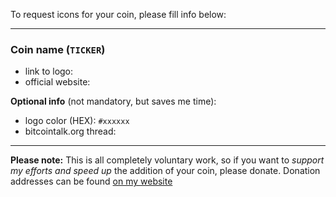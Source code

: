 To request icons for your coin, please fill info below:

---

### Coin name (`TICKER`)

* link to logo:
* official website:

**Optional info** (not mandatory, but saves me time):

* logo color (HEX): `#xxxxxx`
* bitcointalk.org thread:

---

**Please note:** This is all completely voluntary work, so if you want to _support my efforts and speed up_ the addition of your coin, please donate. Donation addresses can be found [on my website](https://allien.work/donate)

